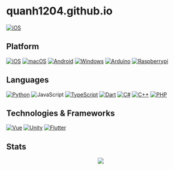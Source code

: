 # quanh1204.github.io
[![iOS](https://img.shields.io/badge/facebook-0f6cbd?style=for-the-badge&logo=facebook&logoColor=white)](https://www.facebook.com/bobe.nguyen.77/)

## Platform

[![iOS](https://img.shields.io/badge/ios-grey?style=for-the-badge&logo=ios&logoColor=white)](https://www.apple.com/vn/ios)
[![macOS](https://img.shields.io/badge/macos-grey?style=for-the-badge&logo=macos&logoColor=white)](https://www.apple.com/vn/macos)
[![Android](https://img.shields.io/badge/android-3ddc84?style=for-the-badge&logo=android&logoColor=white)](https://www.android.com/)
[![Windows](https://img.shields.io/badge/Windows-00A4EF?style=for-the-badge&logo=windows&logoColor=white)](https://www.microsoft.com/en-us/windows)
[![Arduino](https://img.shields.io/badge/Arduino-008184?style=for-the-badge&logo=arduino&logoColor=white)](https://arduino.cc/)
[![Raspberrypi](https://img.shields.io/badge/Raspberrypi-a03e7e?style=for-the-badge&logo=Raspberrypi&logoColor=white)](https://www.raspberrypi.com/)

## Languages

[![Python](https://img.shields.io/badge/python-3776ab?style=for-the-badge&logo=python&logoColor=ffd859)](https://www.python.org/)
![JavaScript](https://img.shields.io/badge/javascript-e8d44d?style=for-the-badge&logo=javascript&logoColor=black)
[![TypeScript](https://img.shields.io/badge/typescript-3178c6?style=for-the-badge&logo=typescript&logoColor=white)](https://www.typescriptlang.org/)
[![Dart](https://img.shields.io/badge/dart-41c4ff?style=for-the-badge&logo=dart&logoColor=02589b)](https://dart.dev/)
[![C#](https://img.shields.io/badge/csharp-702573?style=for-the-badge&logo=csharp&logoColor=white)](https://learn.microsoft.com/csharp)
[![C++](https://img.shields.io/badge/c++-702573?style=for-the-badge&logo=c&logoColor=white)](https://learn.microsoft.com/cpp)
[![PHP](https://img.shields.io/badge/php-4f5b93?style=for-the-badge&logo=php&logoColor=white)](https://www.php.net/)

## Technologies & Frameworks

[![Vue](https://img.shields.io/badge/Vue-42b883?style=for-the-badge&logo=Vue&logoColor=white)](https://vuejs.org/)
[![Unity](https://img.shields.io/badge/Unity-black?style=for-the-badge&logo=unity&logoColor=white)](https://unity.com)
[![Flutter](https://img.shields.io/badge/flutter-065b9d?style=for-the-badge&logo=flutter&logoColor=white)](https://flutter.dev)

## Stats

<p align="center">
  <a href="https://github.com/quanh1204">
    <img src="http://github-profile-summary-cards.vercel.app/api/cards/profile-details?username=quanh1204&theme=transparent" />
  </a>
</p>
